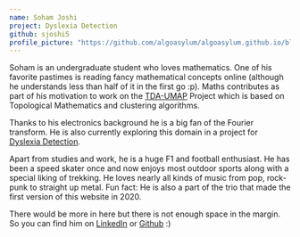 ```yaml
---
name: Soham Joshi
project: Dyslexia Detection
github: sjoshi5
profile_picture: "https://github.com/algoasylum/algoasylum.github.io/blob/master/img/people/SohamJ.jpg"
---
```

Soham is an undergraduate student who loves mathematics. One of his favorite pastimes is reading fancy mathematical concepts online (although he understands less than half of it in the first go :p). Maths contributes as part of his motivation to work on the [TDA-UMAP](https://github.com/algoasylum/TDA-UMAP) Project which is based on Topological Mathematics and clustering algorithms.

Thanks to his electronics background he is a big fan of the Fourier transform. He is also currently exploring this domain in a project for [Dyslexia Detection](https://github.com/algoasylum/Dyslexia_detection).

Apart from studies and work, he is a huge F1 and football enthusiast. He has been a speed skater once and now enjoys most outdoor sports along with a special liking of trekking. He loves nearly all kinds of music from pop, rock-punk to straight up metal. Fun fact: He is also a part of the trio that made the first version of this website in 2020.

There would be more in here but there is not enough space in the margin. So you can find him on [LinkedIn](linkedin.com/in/soham-joshi-24272615b/) or [Github](https://github.com/sjoshi5) :)
